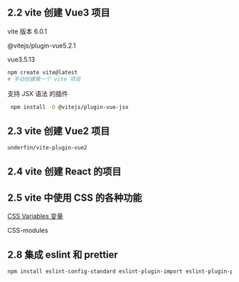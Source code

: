 ## 2.2 vite 创建 Vue3 项目

vite 版本 6.0.1

@vitejs/plugin-vue5.2.1

vue3.5.13

```bash
npm create vite@latest
# 手动创建第一个 vite 项目
```

支持 JSX 语法 的插件

```bash
 npm install -D @vitejs/plugin-vue-jsx
```

## 2.3 vite 创建 Vue2 项目

`underfin/vite-plugin-vue2`

## 2.4 vite 创建 React 的项目

## 2.5 vite 中使用 CSS 的各种功能

[CSS Variables 变量](https://developer.mozilla.org/zh-CN/docs/Web/CSS/var)

CSS-modules

## 2.8 集成 eslint 和 prettier

```bash
npm install eslint-config-standard eslint-plugin-import eslint-plugin-promise eslint-plugin-node -D
```

